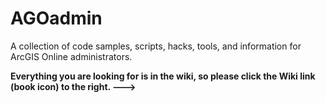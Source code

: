AGOadmin
========

A collection of code samples, scripts, hacks, tools, and information for ArcGIS Online administrators.

**Everything you are looking for is in the wiki, so please click the Wiki link (book icon) to the right. --->**
